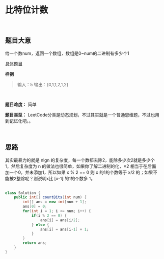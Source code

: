 <h1>比特位计数</h1>
<br>
<h2>题目大意</h2>
给一个数num，返回一个数组，数组是0~num的二进制有多少个1

[具体题目](https://leetcode-cn.com/problems/counting-bits/)
<br>

**样例**
> 输入：5
> 输出：[0,1,1,2,1,2]
<br>

**题目难度：** 简单

**题目类型：** LeetCode分类是动态规划，不过其实就是一个普通思维题，不过也用到记忆化吧。。

<br>

<h2>思路</h2>
其实最暴力的就是 nlgn 的复杂度，每一个数都去除2，能除多少次2就是多少个1，然后复杂度为 n 的做法也很简单，如果你了解二进制的化，×2 相当于在后面加一个0，并未添加1，所以如果 x % 2 == 0 则 x 的1的个数等于 x/2 的；如果不能被2整除呢？则说明x比 [x-1] 的1的个数多 1。

<br>
<br>

```Java
class Solution {
    public int[] countBits(int num) {
        int[] ans = new int[num + 1];
        ans[0] = 0;
        for(int i = 1; i <= num; i++) {
            if(i % 2 == 0) {
                ans[i] = ans[i/2];
            } else {
                ans[i] = ans[i-1] + 1;
            }
        }
        return ans;
    }
}
```